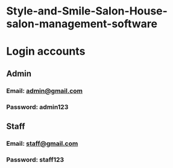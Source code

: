 # Style-and-Smile-Salon-House-salon-management-software

# Login accounts
## Admin
### Email: admin@gmail.com
### Password: admin123

## Staff
### Email: staff@gmail.com
### Password: staff123
